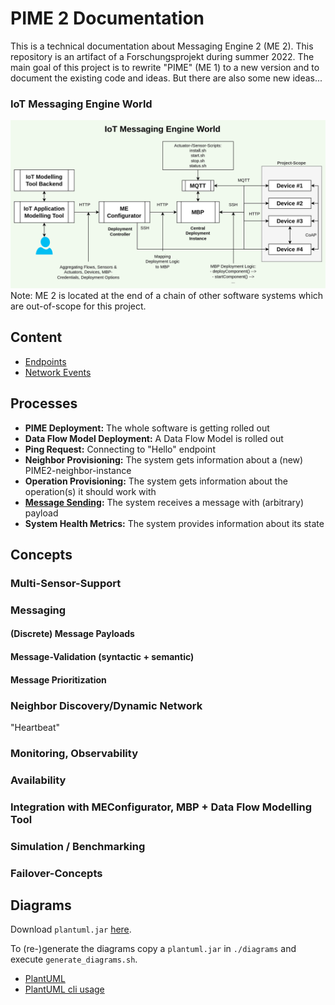 # PIME 2 Documentation

This is a technical documentation about Messaging Engine 2 (ME 2).
This repository is an artifact of a Forschungsprojekt during summer 2022.
The main goal of this project is to rewrite "PIME" (ME 1) to a new version and to document
the existing code and ideas. But there are also some new ideas...

### IoT Messaging Engine World

![IoT ME world image](./diagrams/png/message-engine-world.png)
Note: ME 2 is located at the end of a chain of other software systems which are out-of-scope
for this project.

## Content

- [Endpoints](concepts/Endpoints.md)
- [Network Events](concepts/Network%20Events.md)

## Processes

- **PIME Deployment:** The whole software is getting rolled out
- **Data Flow Model Deployment:** A Data Flow Model is rolled out
- **Ping Request:** Connecting to "Hello" endpoint
- **Neighbor Provisioning:** The system gets information about a (new) PIME2-neighbor-instance
- **Operation Provisioning:** The system gets information about the operation(s) it should work with
- **[Message Sending](./concepts/Messaging.md):** The system receives a message with (arbitrary) payload
- **System Health Metrics:** The system provides information about its state

## Concepts

### Multi-Sensor-Support

### Messaging

#### (Discrete) Message Payloads

#### Message-Validation (syntactic + semantic)

#### Message Prioritization

### Neighbor Discovery/Dynamic Network

"Heartbeat"

### Monitoring, Observability

### Availability

### Integration with MEConfigurator, MBP + Data Flow Modelling Tool

### Simulation / Benchmarking

### Failover-Concepts

## Diagrams

Download `plantuml.jar` [here](https://github.com/plantuml/plantuml/releases).

To (re-)generate the diagrams copy a `plantuml.jar` in `./diagrams` and execute `generate_diagrams.sh`.

- [PlantUML](http://plantuml.com)
- [PlantUML cli usage](http://plantuml.com/de/command-line)
